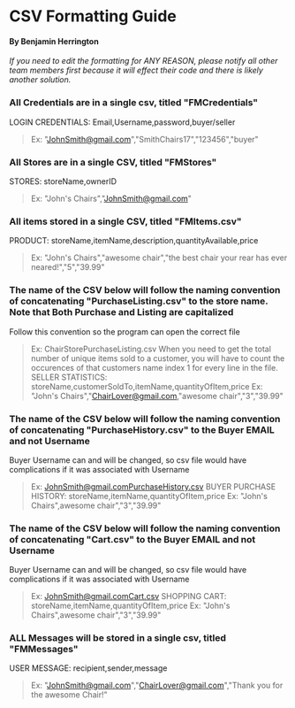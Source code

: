 # CSV Formatting Guide

#### By Benjamin Herrington

*If you need to edit the formatting for ANY REASON, please notify all other team members first because it will effect their code and there is likely another solution.*

### All Credentials are in a single csv, titled "FMCredentials"
LOGIN CREDENTIALS: Email,Username,password,buyer/seller
> Ex: "JohnSmith@gmail.com","SmithChairs17","123456","buyer"

### All Stores are in a single CSV, titled "FMStores"
STORES: storeName,ownerID
> Ex: "John's Chairs","JohnSmith@gmail.com"

### All items stored in a single CSV, titled "FMItems.csv"
PRODUCT: storeName,itemName,description,quantityAvailable,price
> Ex: "John's Chairs","awesome chair","the best chair your rear has ever neared!","5","39.99"

### The name of the CSV below will follow the naming convention of concatenating "PurchaseListing.csv" to the store name. Note that Both Purchase and Listing are capitalized
Follow this convention so the program can open the correct file
> Ex: ChairStorePurchaseListing.csv
When you need to get the total number of unique items sold to a customer, you will have to count the occurences of that customers name index 1 for every line in the file.
SELLER STATISTICS: storeName,customerSoldTo,itemName,quantityOfItem,price
> Ex: "John's Chairs","ChairLover@gmail.com,"awesome chair","3","39.99"

### The name of the CSV below will follow the naming convention of concatenating "PurchaseHistory.csv" to the Buyer **EMAIL** and not Username
Buyer Username can and will be changed, so csv file would have complications if it was associated with Username
> Ex: JohnSmith@gmail.comPurchaseHistory.csv
BUYER PURCHASE HISTORY: storeName,itemName,quantityOfItem,price
> Ex: "John's Chairs",awesome chair","3","39.99"

### The name of the CSV below will follow the naming convention of concatenating "Cart.csv" to the Buyer **EMAIL** and not Username
Buyer Username can and will be changed, so csv file would have complications if it was associated with Username
> Ex: JohnSmith@gmail.comCart.csv
SHOPPING CART: storeName,itemName,quantityOfItem,price
> Ex: "John's Chairs",awesome chair","3","39.99"

### ALL Messages will be stored in a single csv, titled "FMMessages"
USER MESSAGE: recipient,sender,message
> Ex: "JohnSmith@gmail.com","ChairLover@gmail.com","Thank you for the awesome Chair!"
